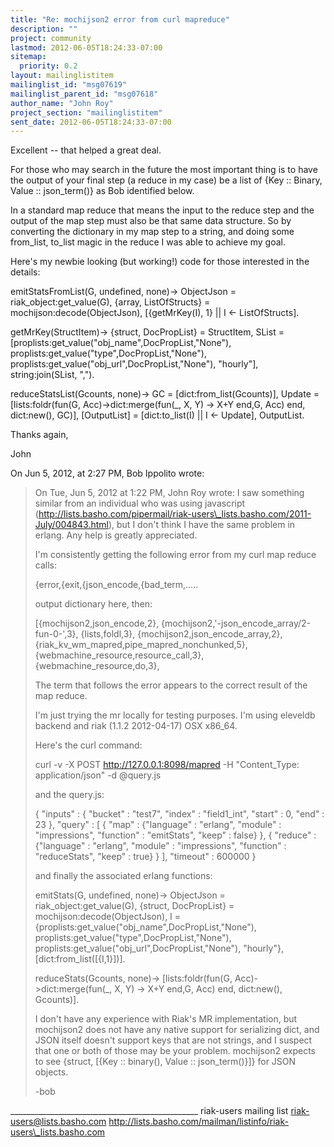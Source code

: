 ```yaml
---
title: "Re: mochijson2 error from curl mapreduce"
description: ""
project: community
lastmod: 2012-06-05T18:24:33-07:00
sitemap:
  priority: 0.2
layout: mailinglistitem
mailinglist_id: "msg07619"
mailinglist_parent_id: "msg07618"
author_name: "John Roy"
project_section: "mailinglistitem"
sent_date: 2012-06-05T18:24:33-07:00
---
```



Excellent -- that helped a great deal.

For those who may search in the future the most important thing is to have the 
output of your final step (a reduce in my case) be a list of {Key :: Binary, 
Value :: json\_term()} as Bob identified below. 

In a standard map reduce that means the input to the reduce step and the output 
of the map step must also be that same data structure. So by converting the 
dictionary in my map step to a string, and doing some from\_list, to\_list magic 
in the reduce I was able to achieve my goal.

Here's my newbie looking (but working!) code for those interested in the 
details:

emitStatsFromList(G, undefined, none)->
 ObjectJson = riak\_object:get\_value(G),
 {array, ListOfStructs} = mochijson:decode(ObjectJson),
 [{getMrKey(I), 1} || I <- ListOfStructs].

getMrKey(StructItem)->
 {struct, DocPropList} = StructItem,
 SList = [proplists:get\_value("obj\_name",DocPropList,"None"),
 proplists:get\_value("type",DocPropList,"None"),
 proplists:get\_value("obj\_url",DocPropList,"None"),
 "hourly"],
 string:join(SList, ",").

reduceStatsList(Gcounts, none)->
 GC = [dict:from\_list(Gcounts)],
 Update = [lists:foldr(fun(G, Acc)->dict:merge(fun(\_, X, Y) -> X+Y end,G, 
Acc) end,
 dict:new(),
 GC)],
 [OutputList] = [dict:to\_list(I) || I <- Update],
 OutputList.

Thanks again,

John


On Jun 5, 2012, at 2:27 PM, Bob Ippolito wrote:

> On Tue, Jun 5, 2012 at 1:22 PM, John Roy  wrote:
> I saw something similar from an individual who was using javascript 
> (http://lists.basho.com/pipermail/riak-users\_lists.basho.com/2011-July/004843.html),
> but I don't think I have the same problem in erlang. Any help is greatly 
> appreciated.
> 
> I'm consistently getting the following error from my curl map reduce calls:
> 
> {error,{exit,{json\_encode,{bad\_term,…..
> 
> output dictionary here, then:
> 
> [{mochijson2,json\_encode,2},
> {mochijson2,'-json\_encode\_array/2-fun-0-',3},
> {lists,foldl,3},
> {mochijson2,json\_encode\_array,2},
> {riak\_kv\_wm\_mapred,pipe\_mapred\_nonchunked,5},
> {webmachine\_resource,resource\_call,3},
> {webmachine\_resource,do,3},
> 
> The term that follows the error appears to the correct result of the map 
> reduce.
> 
> I'm just trying the mr locally for testing purposes. I'm using eleveldb 
> backend and riak (1.1.2 2012-04-17) OSX x86\_64.
> 
> Here's the curl command:
> 
> curl -v -X POST http://127.0.0.1:8098/mapred -H "Content\_Type: 
> application/json" -d @query.js
> 
> and the query.js:
> 
> {
> "inputs" : {
> "bucket" : "test7",
> "index" : "field1\_int",
> "start" : 0,
> "end" : 23
> },
> "query" : [
> { "map" : {"language" : "erlang", "module" : "impressions", 
> "function" : "emitStats", "keep" : false} },
> { "reduce" : {"language" : "erlang", "module" : "impressions", 
> "function" : "reduceStats", "keep" : true} }
> ],
> "timeout" : 600000
> }
> 
> and finally the associated erlang functions:
> 
> emitStats(G, undefined, none)->
> ObjectJson = riak\_object:get\_value(G),
> {struct, DocPropList} = mochijson:decode(ObjectJson),
> I = {proplists:get\_value("obj\_name",DocPropList,"None"),
> proplists:get\_value("type",DocPropList,"None"),
> proplists:get\_value("obj\_url",DocPropList,"None"),
> "hourly"},
> [dict:from\_list([{I,1}])].
> 
> reduceStats(Gcounts, none)->
> [lists:foldr(fun(G, Acc)->dict:merge(fun(\_, X, Y) -> X+Y end,G, Acc) end,
> dict:new(),
> Gcounts)].
> 
> I don't have any experience with Riak's MR implementation, but mochijson2 
> does not have any native support for serializing dict, and JSON itself 
> doesn't support keys that are not strings, and I suspect that one or both of 
> those may be your problem. mochijson2 expects to see {struct, [{Key :: 
> binary(), Value :: json\_term()}]} for JSON objects.
> 
> -bob
> 

\_\_\_\_\_\_\_\_\_\_\_\_\_\_\_\_\_\_\_\_\_\_\_\_\_\_\_\_\_\_\_\_\_\_\_\_\_\_\_\_\_\_\_\_\_\_\_
riak-users mailing list
riak-users@lists.basho.com
http://lists.basho.com/mailman/listinfo/riak-users\_lists.basho.com


